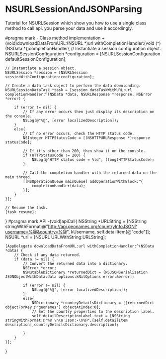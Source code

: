 # NSURLSessionAndJSONParsing
Tutorial for NSURLSession which show you how to use a single class method to call api.
you parse your data and use it accordingly.

#pragma mark - Class method implementation
+(void)downloadDataFromURL:(NSURL *)url withCompletionHandler:(void (^)(NSData *))completionHandler{
    // Instantiate a session configuration object.
    NSURLSessionConfiguration *configuration = [NSURLSessionConfiguration defaultSessionConfiguration];
    
    // Instantiate a session object.
    NSURLSession *session = [NSURLSession sessionWithConfiguration:configuration];
    
    // Create a data task object to perform the data downloading.
    NSURLSessionDataTask *task = [session dataTaskWithURL:url completionHandler:^(NSData *data, NSURLResponse *response, NSError *error) {
        
        if (error != nil) {
            // If any error occurs then just display its description on the console.
            NSLog(@"%@", [error localizedDescription]);
        }
        else{
            // If no error occurs, check the HTTP status code.
            NSInteger HTTPStatusCode = [(NSHTTPURLResponse *)response statusCode];
            
            // If it's other than 200, then show it on the console.
            if (HTTPStatusCode != 200) {
                NSLog(@"HTTP status code = %ld", (long)HTTPStatusCode);
            }
            
            // Call the completion handler with the returned data on the main thread.
            [[NSOperationQueue mainQueue] addOperationWithBlock:^{
                completionHandler(data);
            }];
        }
    }];
    
    // Resume the task.
    [task resume];
}
#pragma mark API
-(void)apiCall{
    NSString *URLString = [NSString stringWithFormat:@"http://api.geonames.org/countryInfoJSON?username=%@&country=%@", kUsername, self.detailItem[@"code"]];
    NSURL *url = [NSURL URLWithString:URLString];
    
    [AppDelegate downloadDataFromURL:url withCompletionHandler:^(NSData *data) {
        // Check if any data returned.
        if (data != nil) {
            // Convert the returned data into a dictionary.
            NSError *error;
            NSMutableDictionary *returnedDict = [NSJSONSerialization JSONObjectWithData:data options:kNilOptions error:&error];
            
            if (error != nil) {
                NSLog(@"%@", [error localizedDescription]);
            }
            else{
                NSDictionary *countryDetailsDictionary = [[returnedDict objectForKey:@"geonames"] objectAtIndex:0];                
                // Set the country properties to the description label.
                self.detailDescriptionLabel.text = [NSString stringWithFormat:@"%@ \n\n Json:-\n%@",[self.detailItem description],countryDetailsDictionary.description];
    
            }
        }
    }];
}
